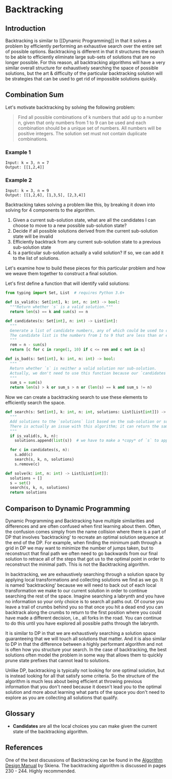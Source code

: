 # Backtracking

## Introduction
Backtracking is similar to [[Dynamic Programming]] in that it solves a problem by efficiently performing an exhaustive search over the entire set of possible options. Backtracking is different in that it structures the search to be able to efficiently eliminate large sub-sets of solutions that are no longer possible. For this reason, all backtracking algorithms will have a very similar overall structure for exhaustively searching the space of possible solutions, but the art & difficulty of the particular backtracking solution will be strategies that can be used to get rid of impossible solutions quickly.

## Combination Sum
Let's motivate backtracking by solving the following problem:

> Find all possible combinations of k numbers that add up to a number n, given that only numbers from 1 to 9 can be used and each combination should be a unique set of numbers. All numbers will be positive integers. The solution set must not contain duplicate combinations.

### Example 1
```
Input: k = 3, n = 7
Output: [[1,2,4]]
```

### Example 2
```
Input: k = 3, n = 9
Output: [[1,2,6], [1,3,5], [2,3,4]]
```

Backtracking takes solving a problem like this, by breaking it down into solving for 4 components to the algorithm.

1. Given a current sub-solution state, what are all the candidates I can choose to move to a new possible sub-solution state?
2. Decide if all possible solutions derived from the current sub-solution state will be invalid
3. Efficiently backtrack from any current sub-solution state to a previous sub-solution state
4. Is a particular sub-solution actually a valid solution? If so, we can add it to the list of solutions.

Let's examine how to build these pieces for this particular problem and how we weave them together to construct a final solution.

Let's first define a function that will identify valid solutions:
```python
from typing import Set, List  # requires Python 3.6+

def is_valid(s: Set[int], k: int, n: int) -> bool:
  """Return whether `s` is a valid solution."""
  return len(s) == k and sum(s) == n
```

```python
def candidates(s: Set[int], n: int) -> List[int]:
  """
  Generate a list of candidate numbers, any of which could be used to continue the sub-solution `s`.
  The candidate list is the numbers from 1 to 9 that are less than or equal to remaining difference (between `sum(s)` and `n`) and have not been used in `s`.
  """
  rem = n - sum(s)
  return [c for c in range(1, 10) if c <= rem and c not in s]
```

```python
def is_bad(s: Set[int], k: int, n: int) -> bool:
  """
  Return whether `s` is neither a valid solution nor sub-solution.
  Actually, we don't need to use this function because our `candidates` function only generates valid candidates.
  """
  sum_s = sum(s)
  return len(s) > k or sum_s > n or (len(s) == k and sum_s != n) 
```

Now we can create a backtracking search to use these elements to efficiently search the space.

```python
def search(s: Set[int], k: int, n: int, solutions: List[List[int]]) -> None:
  """
  Add solutions to the `solutions` list based on the sub-solution or solution `s`, using backtracking.
  There is actually an issue with this algorithm; it can return the same combination multiple times (just permuted differently).
  """
  if is_valid(s, k, n):
    solutions.append(list(s))  # we have to make a *copy* of `s` to append to `solutions`, because soon after, we will be removing elements from `s`

  for c in candidates(s, n):
    s.add(c)
    search(s, k, n, solutions)
    s.remove(c)

def solve(k: int, n: int) -> List[List[int]]:
  solutions = []
  s = set()
  search(s, k, n, solutions)
  return solutions
```

## Comparison to Dynamic Programming
Dynamic Programming and Backtracking have multiple similarities and differences and are often confused when first learning about them. Often, the confusion comes simply from the name collision where there is a part of DP that involves 'backtracking' to recreate an optimal solution sequence at the end of the DP. For example, when finding the minimum path through a grid in DP we may want to minimize the number of jumps taken, but to reconstruct that final path we often need to go backwards from our final solution to retrace all of the steps that got us to the optimal point in order to reconstruct the minimal path. This is not the Backtracking algorithm.

In backtracking, we are exhaustively searching through a solution space by applying local transformations and collecting solutions we find as we go. It is named 'backtracking' because we will need to back out of each local transformation we make to our current solution in order to continue searching the rest of the space. Imagine searching a labrynth and you have no information so your only choice is to search all paths out. Of course you leave a trail of crumbs behind you so that once you hit a dead end you can backtrack along the crumbs to return to the first position where you could have made a different decision, i.e., all forks in the road. You can continue to do this until you have explored all possible paths through the labrynth.  

It is similar to DP in that we are exhaustively searching a solution space guaranteeing that we will touch all solutions that matter. And it is also similar to DP in that the difference between a highly performant algorithm and not is often how you structure your search. In the case of backtracking, the best solutions often model the problem in some way that allows them to quickly prune state prefixes that cannot lead to solutions.

Unlike DP, backtracking is typically not looking for one optimal solution, but is instead looking for all that satisfy some criteria. So the structure of the algorithm is much less about being efficient at throwing previous information that you don't need because it doesn't lead you to the optimal solution and more about learning what parts of the space you don't need to explore as you are collecting all solutions that qualify.

## Glossary
 * **Candidates** are all the local choices you can make given the current state of the backtracking algorithm.

## References
One of the best discussions of Backtracking can be found in the [Algorithm Design Manual](https://github.com/addyrookie/Depot-App/raw/master/gmail/The%20Algorithm%20Design%20Manual%202ed%20%20by%20Steven%20S.%20Skiena.pdf) by Skiena. The backtracking algorithm is discussed in pages 230 - 244. Highly recommended.

